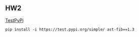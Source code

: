 ## HW2

[TestPyPi](https://test.pypi.org/project/ast-fib/1.3/)

```
pip install -i https://test.pypi.org/simple/ ast-fib==1.3
```